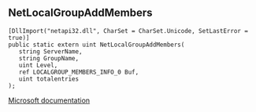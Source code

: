## NetLocalGroupAddMembers

```
[DllImport("netapi32.dll", CharSet = CharSet.Unicode, SetLastError = true)]
public static extern uint NetLocalGroupAddMembers(
   string ServerName,
   string GroupName,
   uint Level,
   ref LOCALGROUP_MEMBERS_INFO_0 Buf,
   uint totalentries
);
```

[Microsoft documentation](https://docs.microsoft.com/en-us/windows/win32/api/lmaccess/nf-lmaccess-netlocalgroupaddmembers)
